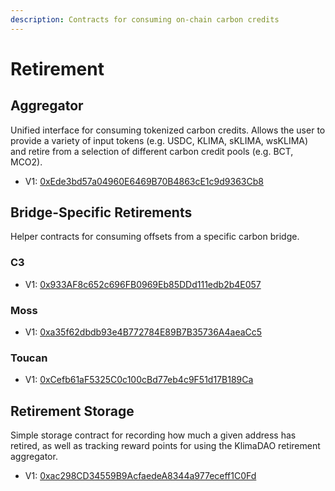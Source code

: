 ```yaml
---
description: Contracts for consuming on-chain carbon credits
---
```


# Retirement

## Aggregator

Unified interface for consuming tokenized carbon credits. Allows the user to provide a variety of input tokens (e.g. USDC, KLIMA, sKLIMA, wsKLIMA) and retire from a selection of different carbon credit pools (e.g. BCT, MCO2).

* V1: [0xEde3bd57a04960E6469B70B4863cE1c9d9363Cb8](https://polygonscan.com/address/0xEde3bd57a04960E6469B70B4863cE1c9d9363Cb8)

## Bridge-Specific Retirements

Helper contracts for consuming offsets from a specific carbon bridge.

### C3

* V1: [0x933AF8c652c696FB0969Eb85DDd111edb2b4E057](https://polygonscan.com/address/0x933AF8c652c696FB0969Eb85DDd111edb2b4E057)

### Moss

* V1: [0xa35f62dbdb93e4B772784E89B7B35736A4aeaCc5](https://polygonscan.com/address/0xa35f62dbdb93e4B772784E89B7B35736A4aeaCc5)

### Toucan

* V1: [0xCefb61aF5325C0c100cBd77eb4c9F51d17B189Ca](https://polygonscan.com/address/0xCefb61aF5325C0c100cBd77eb4c9F51d17B189Ca)

## Retirement Storage

Simple storage contract for recording how much a given address has retired, as well as tracking reward points for using the KlimaDAO retirement aggregator.

* V1: [0xac298CD34559B9AcfaedeA8344a977eceff1C0Fd](https://polygonscan.com/address/0xac298cd34559b9acfaedea8344a977eceff1c0fd#code)
